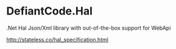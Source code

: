 DefiantCode.Hal
===============

.Net Hal Json/Xml library with out-of-the-box support for WebApi

http://stateless.co/hal_specification.html
